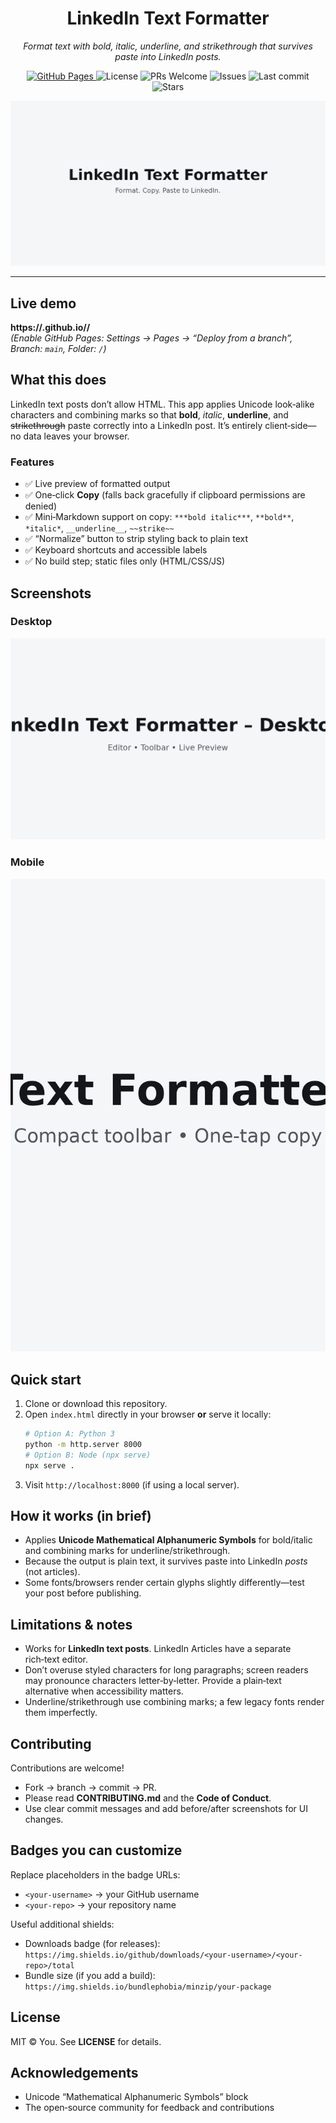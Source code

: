 <h1 align="center">LinkedIn Text Formatter</h1>

<p align="center">
  <em>Format text with bold, italic, underline, and strikethrough that survives paste into LinkedIn posts.</em>
</p>

<p align="center">
  <!-- Badges: replace <Lewis502> and <linkedin-text-formatter> with your GitHub handle and repo name -->
  <a href="https://<your-username>.github.io/<your-repo>/">
    <img alt="GitHub Pages" src="https://img.shields.io/badge/GitHub%20Pages-live-brightgreen">
  </a>
  <img alt="License" src="https://img.shields.io/badge/License-MIT-blue.svg">
  <img alt="PRs Welcome" src="https://img.shields.io/badge/PRs-welcome-brightgreen.svg">
  <img alt="Issues" src="https://img.shields.io/github/issues/<your-username>/<your-repo>">
  <img alt="Last commit" src="https://img.shields.io/github/last-commit/<your-username>/<your-repo>">
  <img alt="Stars" src="https://img.shields.io/github/stars/<your-username>/<your-repo>?style=social">
</p>

<p align="center">
  <img src="assets/social-preview.png" alt="LinkedIn Text Formatter – preview banner" width="720">
</p>

---

## Live demo

**https://<your-username>.github.io/<your-repo>/**  
*(Enable GitHub Pages: Settings → Pages → “Deploy from a branch”, Branch: `main`, Folder: `/`)*

## What this does

LinkedIn text posts don’t allow HTML. This app applies Unicode look‑alike characters and combining marks so that **bold**, *italic*, __underline__, and ~~strikethrough~~ paste correctly into a LinkedIn post. It’s entirely client‑side—no data leaves your browser.

### Features
- ✅ Live preview of formatted output
- ✅ One‑click **Copy** (falls back gracefully if clipboard permissions are denied)
- ✅ Mini‑Markdown support on copy: `***bold italic***`, `**bold**`, `*italic*`, `__underline__`, `~~strike~~`
- ✅ “Normalize” button to strip styling back to plain text
- ✅ Keyboard shortcuts and accessible labels
- ✅ No build step; static files only (HTML/CSS/JS)

## Screenshots

### Desktop
![Desktop screenshot of the LinkedIn Text Formatter showing editor, toolbar, and preview](assets/screenshot-desktop.png)

### Mobile
![Mobile screenshot of the LinkedIn Text Formatter with condensed toolbar](assets/screenshot-mobile.png)

## Quick start

1. Clone or download this repository.
2. Open `index.html` directly in your browser **or** serve it locally:
   ```bash
   # Option A: Python 3
   python -m http.server 8000
   # Option B: Node (npx serve)
   npx serve .
   ```
3. Visit `http://localhost:8000` (if using a local server).

## How it works (in brief)

- Applies **Unicode Mathematical Alphanumeric Symbols** for bold/italic and combining marks for underline/strikethrough.  
- Because the output is plain text, it survives paste into LinkedIn *posts* (not articles).  
- Some fonts/browsers render certain glyphs slightly differently—test your post before publishing.

## Limitations & notes

- Works for **LinkedIn text posts**. LinkedIn Articles have a separate rich‑text editor.  
- Don’t overuse styled characters for long paragraphs; screen readers may pronounce characters letter‑by‑letter. Provide a plain‑text alternative when accessibility matters.  
- Underline/strikethrough use combining marks; a few legacy fonts render them imperfectly.

## Contributing

Contributions are welcome!

- Fork → branch → commit → PR.  
- Please read **CONTRIBUTING.md** and the **Code of Conduct**.  
- Use clear commit messages and add before/after screenshots for UI changes.

## Badges you can customize

Replace placeholders in the badge URLs:
- `<your-username>` → your GitHub username
- `<your-repo>` → your repository name

Useful additional shields:
- Downloads badge (for releases): `https://img.shields.io/github/downloads/<your-username>/<your-repo>/total`
- Bundle size (if you add a build): `https://img.shields.io/bundlephobia/minzip/your-package`

## License

MIT © You. See **LICENSE** for details.

## Acknowledgements

- Unicode “Mathematical Alphanumeric Symbols” block
- The open‑source community for feedback and contributions
